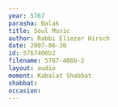 ```yaml
---
year: 5767
parasha: Balak
title: Soul Music
author: Rabbi Eliezer Hirsch
date: 2007-06-30
id: 5767406b2
filename: 5767-406b-2
layout: audio
moment: Kabalat Shabbat
shabbat: 
occasion: 
---
```

